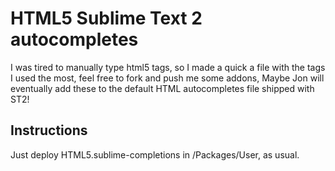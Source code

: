 # HTML5 Sublime Text 2 autocompletes
I was tired to manually type html5 tags, so I made a quick a file with the tags I used the most, feel free to fork and push me some addons, Maybe Jon will eventually add these to the default HTML autocompletes file shipped with ST2!

## Instructions
Just deploy HTML5.sublime-completions in /Packages/User, as usual.